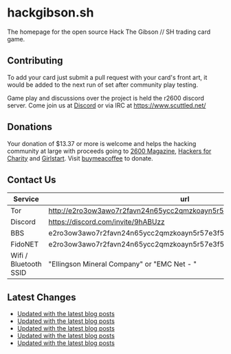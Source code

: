 # hackgibson.sh
The homepage for the open source Hack The Gibson // SH trading card game.


## Contributing

To add your card just submit a pull request with your card's front art, it would be added to the next run of set after community play testing.

Game play and discussions over the project is held the r2600 discord server. Come join us at [Discord](https://discord.com/invite/9hABUzz) or via IRC at https://www.scuttled.net/


## Donations

Your donation of $13.37 or more is welcome and helps the hacking community at large with proceeds going to [2600 Magazine](https://2600.com/), [Hackers for Charity](https://hackersforcharity.org) and [Girlstart](https://girlstart.org).  Visit [buymeacoffee](https://www.buymeacoffee.com/hackgibson.sh) to donate.


## Contact Us

Service | url
-|-
Tor | http://e2ro3ow3awo7r2favn24n65ycc2qmzkoayn5r57e3f56nvjwdcgg32ad.onion
Discord | https://discord.com/invite/9hABUzz
BBS | e2ro3ow3awo7r2favn24n65ycc2qmzkoayn5r57e3f56nvjwdcgg32ad.onion:23
FidoNET | e2ro3ow3awo7r2favn24n65ycc2qmzkoayn5r57e3f56nvjwdcgg32ad.onion:24554
Wifi / Bluetooth SSID | "Ellingson Mineral Company" or "EMC Net - <fidonet address>"

## Latest Changes
<!-- BLOG-POST-LIST:START -->
- [Updated with the latest blog posts](https://github.com/DFW2600/hackgibson.sh/commit/4fed6f9f3eba2a6745261f7deb0a5b10fc54a472)
- [Updated with the latest blog posts](https://github.com/DFW2600/hackgibson.sh/commit/506428f65539d4dfa663973b53212cd4f1e83137)
- [Updated with the latest blog posts](https://github.com/DFW2600/hackgibson.sh/commit/384c3f802567e8e2ed23d34ad635ec277fbad7c6)
- [Updated with the latest blog posts](https://github.com/DFW2600/hackgibson.sh/commit/0f2a5f717005dc9e1a47a76d3f52118b92e0494a)
- [Updated with the latest blog posts](https://github.com/DFW2600/hackgibson.sh/commit/6e07d017b6bb78eaad595dc49fc4366c66421130)
<!-- BLOG-POST-LIST:END -->
